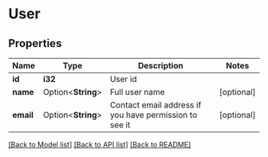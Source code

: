 # User

## Properties

Name | Type | Description | Notes
------------ | ------------- | ------------- | -------------
**id** | **i32** | User id | 
**name** | Option<**String**> | Full user name | [optional]
**email** | Option<**String**> | Contact email address if you have permission to see it | [optional]

[[Back to Model list]](../README.md#documentation-for-models) [[Back to API list]](../README.md#documentation-for-api-endpoints) [[Back to README]](../README.md)


